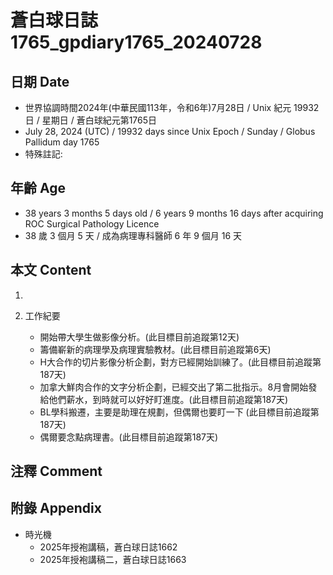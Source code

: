 [_metadata_:encoding]: - "utf-8"
[_metadata_:language]: - "zh-Hant-TW"
[_metadata_:fileformat]: - "markdown"
[_metadata_:MIME_type]: - "text/plain"
[_metadata_:markdown_version]: - "commonmark version 0.30"
[_metadata_:markdown_spec]: - "https://spec.commonmark.org/0.30/"

# 蒼白球日誌1765_gpdiary1765_20240728 #

## 日期 Date ##

* 世界協調時間2024年(中華民國113年，令和6年)7月28日 / Unix 紀元 19932 日 / 星期日 / 蒼白球紀元第1765日
* July 28, 2024 (UTC) / 19932 days since Unix Epoch / Sunday / Globus Pallidum day 1765
* 特殊註記:

## 年齡 Age ##

* 38 years 3 months 5 days old / 6 years 9 months 16 days after acquiring ROC Surgical Pathology Licence
* 38 歲 3 個月 5 天 / 成為病理專科醫師 6 年 9 個月 16 天

## 本文 Content ##

1. 

2. 工作紀要

    - 開始帶大學生做影像分析。(此目標目前追蹤第12天)
    - 籌備嶄新的病理學及病理實驗教材。(此目標目前追蹤第6天)
    - H大合作的切片影像分析企劃，對方已經開始訓練了。(此目標目前追蹤第187天)
    - 加拿大鮮肉合作的文字分析企劃，已經交出了第二批指示。8月會開始發給他們薪水，到時就可以好好盯進度。(此目標目前追蹤第187天)
    - BL學科搬遷，主要是助理在規劃，但偶爾也要盯一下 (此目標目前追蹤第187天)
    - 偶爾要念點病理書。(此目標目前追蹤第187天)

## 注釋 Comment ##


## 附錄 Appendix ##

* 時光機
    - 2025年授袍講稿，蒼白球日誌1662
    - 2025年授袍講稿二，蒼白球日誌1663
